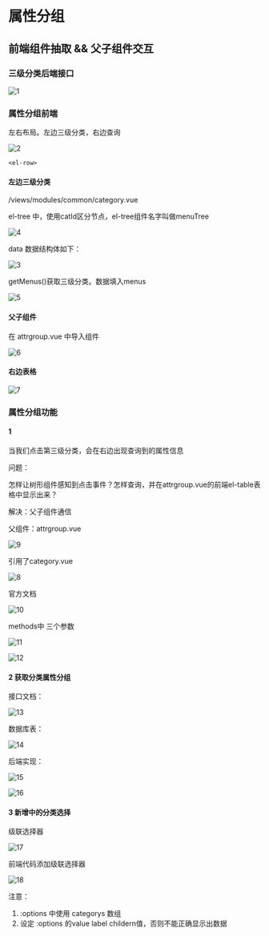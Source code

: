 # 属性分组

## 前端组件抽取 && 父子组件交互

### 三级分类后端接口

![1](./图片/属性分组/1.png)

### 属性分组前端

左右布局。左边三级分类，右边查询

![2](./图片/属性分组/2.png)

```
<el-row> 
```



#### 左边三级分类

/views/modules/common/category.vue

el-tree 中，使用catId区分节点，el-tree组件名字叫做menuTree

![4](./图片/属性分组/4.png)



data 数据结构体如下：

![3](./图片/属性分组/3.png)

getMenus()获取三级分类。数据填入menus

![5](./图片/属性分组/5.png)

#### 父子组件

在  attrgroup.vue 中导入组件

![6](./图片/属性分组/6.png)

#### 右边表格

![7](./图片/属性分组/7.png)

###  属性分组功能

#### 1

当我们点击第三级分类，会在右边出现查询到的属性信息

问题：

怎样让树形组件感知到点击事件？怎样查询，并在attrgroup.vue的前端el-table表格中显示出来？

解决：父子组件通信

父组件：attrgroup.vue

![9](./图片/属性分组/9.png)

引用了category.vue

![8](./图片/属性分组/8.png)

官方文档

![10](./图片/属性分组/10.png)

methods中 三个参数

![11](./图片/属性分组/11.png)

![12](./图片/属性分组/12.png)

#### 2  获取分类属性分组

接口文档：

![13](./图片/属性分组/13.png)

数据库表：

![14](./图片/属性分组/14.png)

后端实现：

![15](./图片/属性分组/15.png)

![16](./图片/属性分组/16.png)

#### 3 新增中的分类选择

级联选择器

![17](./图片/属性分组/17.png)

前端代码添加级联选择器

![18](./图片/属性分组/18.png)

注意：

1. :options 中使用 categorys 数组
2. 设定 :options 的value label childern值，否则不能正确显示出数据

